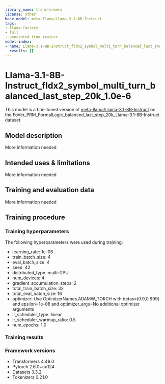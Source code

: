 ```yaml
---
library_name: transformers
license: other
base_model: meta-llama/Llama-3.1-8B-Instruct
tags:
- llama-factory
- full
- generated_from_trainer
model-index:
- name: Llama-3.1-8B-Instruct_fldx2_symbol_multi_turn_balanced_last_step_20k_1.0e-6
  results: []
---
```


<!-- This model card has been generated automatically according to the information the Trainer had access to. You
should probably proofread and complete it, then remove this comment. -->

# Llama-3.1-8B-Instruct_fldx2_symbol_multi_turn_balanced_last_step_20k_1.0e-6

This model is a fine-tuned version of [meta-llama/Llama-3.1-8B-Instruct](https://huggingface.co/meta-llama/Llama-3.1-8B-Instruct) on the FoVer_PRM_FormalLogic_balanced_last_step_20k_Llama-3.1-8B-Instruct dataset.

## Model description

More information needed

## Intended uses & limitations

More information needed

## Training and evaluation data

More information needed

## Training procedure

### Training hyperparameters

The following hyperparameters were used during training:
- learning_rate: 1e-06
- train_batch_size: 4
- eval_batch_size: 4
- seed: 42
- distributed_type: multi-GPU
- num_devices: 4
- gradient_accumulation_steps: 2
- total_train_batch_size: 32
- total_eval_batch_size: 16
- optimizer: Use OptimizerNames.ADAMW_TORCH with betas=(0.9,0.999) and epsilon=1e-08 and optimizer_args=No additional optimizer arguments
- lr_scheduler_type: linear
- lr_scheduler_warmup_ratio: 0.5
- num_epochs: 1.0

### Training results



### Framework versions

- Transformers 4.49.0
- Pytorch 2.6.0+cu124
- Datasets 3.3.2
- Tokenizers 0.21.0
